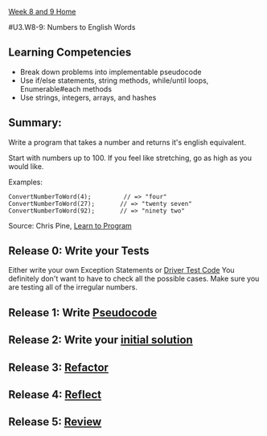 [Week 8 and 9 Home](../../../)

#U3.W8-9: Numbers to English Words

## Learning Competencies
- Break down problems into implementable pseudocode
- Use if/else statements, string methods, while/until loops, Enumerable#each methods
- Use strings, integers, arrays, and hashes

## Summary:

Write a program that takes a number and returns it's english equivalent. 

Start with numbers up to 100. If you feel like stretching, go as high as you would like. 

Examples:

```
ConvertNumberToWord(4);         // => "four"
ConvertNumberToWord(27);       // => "twenty seven"
ConvertNumberToWord(92);       // => "ninety two"
```

Source: Chris Pine, [Learn to Program](https://pine.fm/LearnToProgram/)


## Release 0: Write your Tests

Either write your own Exception Statements or [Driver Test Code](https://github.com/dev-academy-phase0/phase-0-handbook/blob/master/coding-references/driver-code.md)
You definitely don't want to have to check all the possible cases. Make sure you are testing all of the irregular numbers. 

## Release 1: Write [Pseudocode](https://github.com/dev-academy-phase0/phase-0-handbook/blob/master/coding-references/pseudocode.md)

## Release 2: Write your [initial solution](https://github.com/dev-academy-phase0/phase-0-handbook/blob/master/coding-references/initial-solution.md)

## Release 3: [Refactor](https://github.com/dev-academy-phase0/phase-0-handbook/blob/master/coding-references/refactoring.md)

## Release 4: [Reflect](https://github.com/dev-academy-phase0/phase-0-handbook/blob/master/coding-references/reflection-guidelines.md)

## Release 5: [Review](https://github.com/dev-academy-phase0/phase-0-handbook/blob/master/coding-references/review.md)

